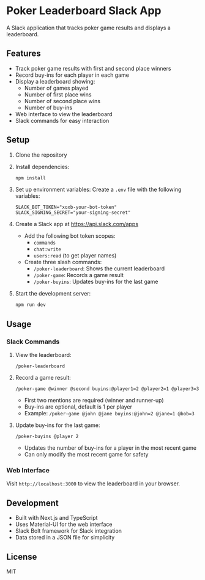 # Poker Leaderboard Slack App

A Slack application that tracks poker game results and displays a leaderboard.

## Features

- Track poker game results with first and second place winners
- Record buy-ins for each player in each game
- Display a leaderboard showing:
  - Number of games played
  - Number of first place wins
  - Number of second place wins
  - Number of buy-ins
- Web interface to view the leaderboard
- Slack commands for easy interaction

## Setup

1. Clone the repository
2. Install dependencies:

   ```bash
   npm install
   ```

3. Set up environment variables:
   Create a `.env` file with the following variables:

   ```
   SLACK_BOT_TOKEN="xoxb-your-bot-token"
   SLACK_SIGNING_SECRET="your-signing-secret"
   ```

4. Create a Slack app at https://api.slack.com/apps

   - Add the following bot token scopes:
     - `commands`
     - `chat:write`
     - `users:read` (to get player names)
   - Create three slash commands:
     - `/poker-leaderboard`: Shows the current leaderboard
     - `/poker-game`: Records a game result
     - `/poker-buyins`: Updates buy-ins for the last game

5. Start the development server:
   ```bash
   npm run dev
   ```

## Usage

### Slack Commands

1. View the leaderboard:

   ```
   /poker-leaderboard
   ```

2. Record a game result:

   ```
   /poker-game @winner @second buyins:@player1=2 @player2=1 @player3=3
   ```

   - First two mentions are required (winner and runner-up)
   - Buy-ins are optional, default is 1 per player
   - Example: `/poker-game @john @jane buyins:@john=2 @jane=1 @bob=3`

3. Update buy-ins for the last game:
   ```
   /poker-buyins @player 2
   ```
   - Updates the number of buy-ins for a player in the most recent game
   - Can only modify the most recent game for safety

### Web Interface

Visit `http://localhost:3000` to view the leaderboard in your browser.

## Development

- Built with Next.js and TypeScript
- Uses Material-UI for the web interface
- Slack Bolt framework for Slack integration
- Data stored in a JSON file for simplicity

## License

MIT
